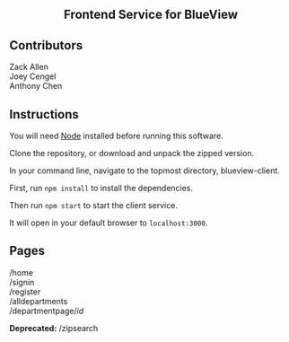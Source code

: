 <h2 align="center">Frontend Service for BlueView</h2>

## Contributors

Zack Allen  
Joey Cengel  
Anthony Chen  

## Instructions

You will need [Node](https://nodejs.org/en/download/) installed before running this software.

Clone the repository, or download and unpack the zipped version.

In your command line, navigate to the topmost directory, blueview-client.

First, run `npm install` to install the dependencies.

Then run `npm start` to start the client service.

It will open in your default browser to `localhost:3000`.

## Pages

/home  
/signin  
/register  
/alldepartments  
/departmentpage/*id*

**Deprecated:**
/zipsearch